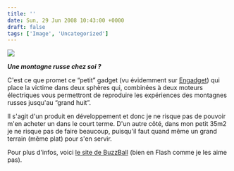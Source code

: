 ```yaml
---
title: ''
date: Sun, 29 Jun 2008 10:43:00 +0000
draft: false
tags: ['Image', 'Uncategorized']
---
```


![](https://madd0.files.wordpress.com/2008/06/rcxxgaq0nat2chksv3zugt7r_500.jpg)

**_Une montagne russe chez soi ?_**

C'est ce que promet ce “petit” gadget (vu évidemment sur [Engadget](http://www.engadget.com/2008/06/29/eventos-buzzball-your-own-personal-roller-coaster/)) qui place la victime dans deux sphères qui, combinées à deux moteurs électriques vous permettront de reproduire les expériences des montagnes russes jusqu'au “grand huit”.

Il s'agit d'un produit en développement et donc je ne risque pas de pouvoir m'en acheter un dans le court terme. D'un autre côté, dans mon petit 35m2 je ne risque pas de faire beaucoup, puisqu'il faut quand même un grand terrain (même plat) pour s'en servir.

Pour plus d'infos, voici [le site de BuzzBall](http://www.buzzball.net/buzzball/) (bien en Flash comme je les aime pas).